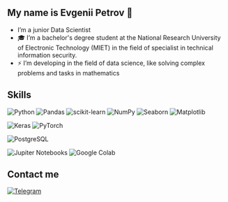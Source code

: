 ## My name is Evgenii Petrov  👋

-  I’m a junior Data Scientist
- 🎓 I’m a bachelor's degree student at the National Research University of Electronic Technology (MIET) in the field of specialist in technical information security.
- ⚡ I’m  developing in the field of data science, like solving complex problems and tasks in mathematics

## Skills

![Python](https://img.shields.io/badge/Python-FDD43B?style=for-the-badge&logo=python&logoColor=blue)
![Pandas](https://img.shields.io/badge/Pandas-1ACD72?style=for-the-badge&logo=pandas&logoColor=white)
![scikit-learn](https://img.shields.io/badge/scikit_learn-F8131E?style=for-the-badge&logo=scikit-learn&logoColor=white)
![NumPy](https://img.shields.io/badge/Numpy-555BB4?style=for-the-badge&logo=numpy&logoColor=white)
![Seaborn](https://img.shields.io/badge/Seaborn-630AB1?style=for-the-badge&logo=seaborn&logoColor=white)
![Matplotlib](https://img.shields.io/badge/Matplotlib-320FF2?style=for-the-badge&logo=matplotlib&logoColor=white)

![Keras](https://img.shields.io/badge/Keras-FF1111?style=for-the-badge&logo=keras&logoColor=white)
![PyTorch](https://img.shields.io/badge/PyTorch-E3414D?style=for-the-badge&logo=pytorch&logoColor=white)

![PostgreSQL](https://img.shields.io/badge/PostgreSQL-AAABBB?style=for-the-badge&logo=postgresql&logoColor=white)

![Jupiter Notebooks](https://img.shields.io/badge/Jupyter-F37626.svg?&style=for-the-badge&logo=Jupyter&logoColor=white)
![Google Colab](https://img.shields.io/badge/Colab-F9AB00?style=for-the-badge&logo=googlecolab&color=525252)

## Contact me

[![Telegram](https://img.shields.io/badge/Telegram-2CA5E0?style=for-the-badge&logo=telegram&logoColor=white)](https://t.me/djekosss)
